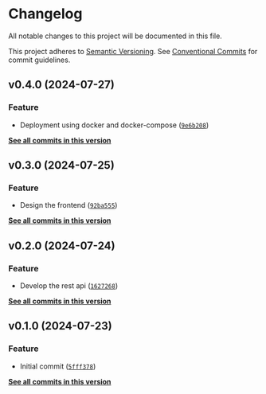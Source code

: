 # Changelog

All notable changes to this project will be documented in this file.

This project adheres to [Semantic Versioning](https://semver.org/spec/v2.0.0.html). See [Conventional Commits](https://www.conventionalcommits.org/en/v1.0.0/) for commit guidelines.

<!--next-version-placeholder-->

## v0.4.0 (2024-07-27)

### Feature

* Deployment using docker and docker-compose ([`9e6b208`](https://github.com/billsioros/heartbeat/commit/9e6b2084f230735e852e014e7b15a17a62e12847))

**[See all commits in this version](https://github.com/billsioros/heartbeat/compare/v0.3.0...v0.4.0)**

## v0.3.0 (2024-07-25)

### Feature

* Design the frontend ([`92ba555`](https://github.com/billsioros/heartbeat/commit/92ba5558a6607065db59af9254169b40956e4622))

**[See all commits in this version](https://github.com/billsioros/heartbeat/compare/v0.2.0...v0.3.0)**

## v0.2.0 (2024-07-24)

### Feature

* Develop the rest api ([`1627268`](https://github.com/billsioros/heartbeat/commit/16272688e4ef5334220cc8f9fa33d06de459a596))

**[See all commits in this version](https://github.com/billsioros/heartbeat/compare/v0.1.0...v0.2.0)**

## v0.1.0 (2024-07-23)

### Feature

* Initial commit ([`5fff378`](https://github.com/billsioros/heartbeat/commit/5fff3781d93778b96b45672c9eda402dbc14fad7))

**[See all commits in this version](https://github.com/billsioros/heartbeat/compare/v0.0.0...v0.1.0)**
